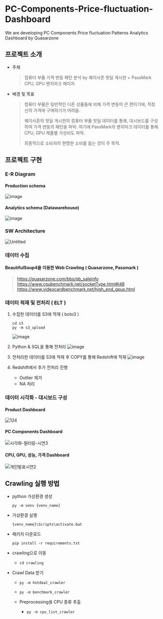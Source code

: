 # PC-Components-Price-fluctuation-Dashboard
We are developing PC Components Price fluctuation Patterns Analytics Dashboard by Quasarzone

## 프로젝트 소개

- 주제
  > 컴퓨터 부품 가격 변동 패턴 분석 by 퀘이사존 핫딜 게시판 + PassMark CPU, GPU 벤치마크 페이지
  
- 배경 및 목표
  > 컴퓨터 부품은 일반적인 다른 상품들에 비해 가격 변동이 큰 편이기에,
  > 적정선의 가격에 구매하기가 어려움.
  >
  > 퀘이사존의 핫딜 게시판의 컴퓨터 부품 핫딜 데이터를 통해, 
  > 대시보드를 구성하여 가격 변동의 패턴을 파악.
  > 여기에 PassMark의 벤치마크 데이터를 통해 CPU, GPU 제품별 가성비도 파악.
  >
  > 최종적으로 소비자의 현명한 소비를 돕는 것이 주 목적.

## 프로젝트 구현

### E-R Diagram
#### Production schema
![image]("https://github.com/lv1turtle/PC-Components-Price-fluctuation-Dashboard/assets/39334789/200ea58c-da2f-42e1-bfa1-7bef8764008a")

#### Analytics schema (Datawarehouse)
![image]("https://github.com/lv1turtle/PC-Components-Price-fluctuation-Dashboard/assets/39334789/17459046-601b-4b3d-b5c3-02a1dc4f2ae9")

### SW Architecture
![Untitled](https://github.com/lv1turtle/PC-Components-Price-fluctuation-Dashboard/assets/32154881/52f63acc-f70d-4c37-bb73-6eb6f93afdc1)

### 데이터 수집

#### BeautifulSoup4을 이용한 Web Crawling ( Quasarzone, Passmark )
>https://quasarzone.com/bbs/qb_saleinfo
>https://www.cpubenchmark.net/socketType.html#i48
>https://www.videocardbenchmark.net/high_end_gpus.html

### 데이터 적재 및 전처리 ( ELT )

1. 수집한 데이터를 S3에 적재 ( boto3 )
      ```shell
      cd s3
      py -m s3_upload
      ```
      ![image](https://github.com/lv1turtle/PC-Components-Price-fluctuation-Dashboard/assets/32154881/1d69b99d-6494-4cf3-8e0f-bcf24534833b)

2. Python & SQL을 통해 전처리
![image](https://github.com/lv1turtle/PC-Components-Price-fluctuation-Dashboard/assets/32154881/af13fee4-33d7-4edd-a4dd-04cb883aecee)

3. 전처리한 데이터를 S3에 적재 후 COPY를 통해 Redshift에 적재
![image](https://github.com/lv1turtle/PC-Components-Price-fluctuation-Dashboard/assets/32154881/4aa665d7-65da-4348-a60c-8c11c566628d)

4. Redshift에서 추가 전처리 진행
     - Outlier 제거
     - NA 처리

### 데이터 시각화 - 대시보드 구성

#### Product Dashboard
![124](https://github.com/lv1turtle/PC-Components-Price-fluctuation-Dashboard/assets/32154881/3742feac-860b-4382-acfe-e21b2b45ecc4)

#### PC Components Dashboard
![시각화-필터링-시연3](https://github.com/lv1turtle/PC-Components-Price-fluctuation-Dashboard/assets/32154881/94ef2a8c-d0a2-4c01-a147-e295212f88bc)

#### CPU, GPU, 성능, 가격 Dashboard
![개인발표시연2](https://github.com/lv1turtle/PC-Components-Price-fluctuation-Dashboard/assets/39334789/652933ed-a6b5-415a-b351-e3fd3717ef7c)

## Crawling 실행 방법

- python 가상환경 생성
    ```
    py -m venv {venv_name}
    ```

- 가상환경 실행
    ```
    {venv_name}\Scripts\activate.bat
    ```

- 패키지 다운로드
    ```
    pip install -r requirements.txt
    ```

- crawling으로 이동
  - `cd crawling`

- Crawl Data 받기
  - `py -m hotdeal_crawler`
  - `py -m benchmark_crawler`

  - Preprocessing용 CPU 종류 추출
    - `py -m cpu_list_crawler`

